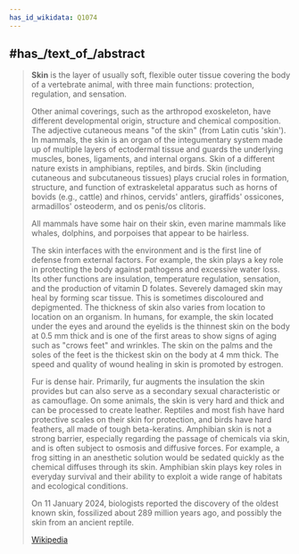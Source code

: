 ```yaml
---
has_id_wikidata: Q1074
---
```



## #has_/text_of_/abstract 

> **Skin** is the layer of usually soft, flexible outer tissue covering the body of a vertebrate animal, with three main functions: protection, regulation, and sensation.
>
> Other animal coverings, such as the arthropod exoskeleton, have different developmental origin, structure and chemical composition. The adjective cutaneous means "of the skin" (from Latin cutis 'skin'). In mammals, the skin is an organ of the integumentary system made up of multiple layers of ectodermal tissue and guards the underlying muscles, bones, ligaments, and internal organs. Skin of a different nature exists in amphibians, reptiles, and birds. Skin (including cutaneous and subcutaneous tissues) plays crucial roles in formation, structure, and function of extraskeletal apparatus such as horns of bovids (e.g., cattle) and rhinos, cervids' antlers, giraffids' ossicones, armadillos' osteoderm, and os penis/os clitoris.
>
> All mammals have some hair on their skin, even marine mammals like whales, dolphins, and porpoises that appear to be hairless.
>
> The skin interfaces with the environment and is the first line of defense from external factors. For example, the skin plays a key role in protecting the body against pathogens and excessive water loss. Its other functions are insulation, temperature regulation, sensation, and the production of vitamin D folates.  Severely damaged skin may heal by forming scar tissue. This is sometimes discoloured and depigmented. The thickness of skin also varies from location to location on an organism. In humans, for example, the skin located under the eyes and around the eyelids is the thinnest skin on the body at 0.5 mm thick and is one of the first areas to show signs of aging such as "crows feet" and wrinkles. The skin on the palms and the soles of the feet is the thickest skin on the body at 4 mm thick. The speed and quality of wound healing in skin is promoted by estrogen.
>
> Fur is dense hair. Primarily, fur augments the insulation the skin provides but can also serve as a secondary sexual characteristic or as camouflage. On some animals, the skin is very hard and thick and can be processed to create leather. Reptiles and most fish have hard protective scales on their skin for protection, and birds have hard feathers, all made of tough beta-keratins. Amphibian skin is not a strong barrier, especially regarding the passage of chemicals via skin, and is often subject to osmosis and diffusive forces. For example, a frog sitting in an anesthetic solution would be sedated quickly as the chemical diffuses through its skin. Amphibian skin plays key roles in everyday survival and their ability to exploit a wide range of habitats and ecological conditions.
>
> On 11 January 2024, biologists reported the discovery of the oldest known skin, fossilized about 289 million years ago, and possibly the skin from an ancient reptile.
>
> [Wikipedia](https://en.wikipedia.org/wiki/Skin)

